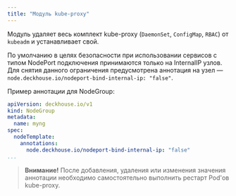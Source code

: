 ```yaml
---
title: "Модуль kube-proxy"
---
```


Модуль удаляет весь комплект kube-proxy (`DaemonSet`, `ConfigMap`, `RBAC`) от `kubeadm` и устанавливает свой.

По умолчанию в целях безопасности при использовании сервисов с типом NodePort подключения принимаются только на InternalIP узлов. Для снятия данного ограничения предусмотрена аннотация на узел — `node.deckhouse.io/nodeport-bind-internal-ip: "false"`.

Пример аннотации для NodeGroup:
```yaml
apiVersion: deckhouse.io/v1
kind: NodeGroup
metadata:
  name: myng
spec:
  nodeTemplate:
    annotations:
      node.deckhouse.io/nodeport-bind-internal-ip: "false"
...
```

> **Внимание!** После добавления, удаления или изменения значения аннотации необходимо самостоятельно выполнить рестарт Pod'ов kube-proxy.
